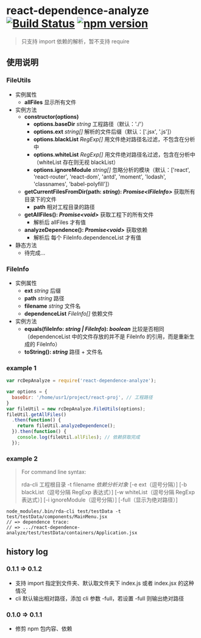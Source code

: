 # react-dependence-analyze [![Build Status](https://travis-ci.org/LPegasus/react-dependence-analyze.svg?branch=master)](https://travis-ci.org/LPegasus/react-dependence-analyze) [![npm version](https://badge.fury.io/js/react-dependence-analyze.svg)](https://badge.fury.io/js/react-dependence-analyze)

> 只支持 import 依赖的解析，暂不支持 require

## 使用说明

### FileUtils

* 实例属性
  * **allFiles** 显示所有文件
* 实例方法
  * **constructor(options)**
    * **options.baseDir** _string_ 工程路径（默认：'./'）
    * **options.ext** _string[]_ 解析的文件后缀（默认：['.jsx', '.js']）
    * **options.blackList** _RegExp[]_ 用文件绝对路径名过滤，不包含在分析中
    * **options.whiteList** _RegExp[]_ 用文件绝对路径名过滤，包含在分析中（whiteList 存在则无视 blackList）
    * **options.ignoreModule** _string[]_ 忽略分析的模块（默认：['react', 'react-router', 'react-dom', 'antd', 'moment', 'lodash', 'classnames', 'babel-polyfill']）
  * **getCurrentFilesFromDir(path: _string_): _Promise\<IFileInfo>_**  获取所有目录下的文件
    * **path** 相对工程目录的路径
  * **getAllFiles(): _Promise\<void>_** 获取工程下的所有文件
    * 解析后 allFiles 才有值
  * **analyzeDependence(): _Promise\<void>_** 获取依赖
    * 解析后 每个 FileInfo.dependenceList 才有值
* 静态方法
  * 待完成...

### FileInfo

* 实例属性
  * **ext** _string_    后缀
  * **path** _string_   路径
  * **filename** _string_    文件名
  * **dependenceList** _FileInfo[]_    依赖文件
* 实例方法
  * **equals(fileInfo: _string | FileInfo_): _boolean_** 比较是否相同（dependenceList 中的文件存放的并不是 FileInfo 的引用，而是重新生成的 FileInfo）
  * **toString(): _string_** 路径 + 文件名

### example 1

``` js
var rcDepAnalyze = require('react-dependence-analyze');

var options = {
  baseDir: '/home/usr1/project/react-proj', // 工程路径
}
var fileUtil = new rcDepAnalyze.FileUtils(options);
fileUtil.getAllFiles()
  .then(function() {
    return fileUtil.analyzeDependence();
  }).then(function() {
    console.log(fileUtil.allFiles); // 依赖获取完成
  });
```

### example 2

> For command line syntax:
>
> ​rda-cli 工程根目录 -t filename _依赖分析对象_  \[-e ext（逗号分隔）]  \[-b blackList（逗号分隔 RegExp 表达式）]  \[-w whiteList（逗号分隔 RegExp 表达式）]  \[-i ignoreModule（逗号分隔）]  \[-full（显示为绝对路径）]

``` shell
node_modules/.bin/rda-cli test/testData -t test/testData/components/MainMenu.jsx
// => dependence trace:
// => .../react-dependence-analyze/test/testData/containers/Application.jsx
```


## history log

### 0.1.1 => 0.1.2

* 支持 import 指定到文件夹、默认取文件夹下 index.js 或者 index.jsx 的这种情况
* cli 默认输出相对路径，添加 cli 参数 -full，若设置 -full 则输出绝对路径

### 0.1.0 => 0.1.1

* 修剪 npm 包内容、依赖